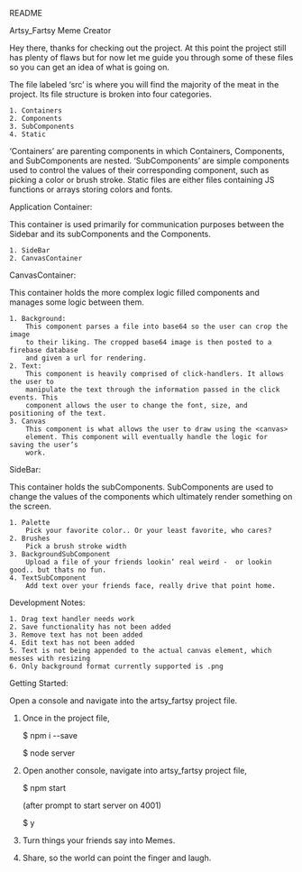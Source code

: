 
README

Artsy_Fartsy Meme Creator

Hey there, thanks for checking out the project. At this point the project still has plenty of flaws but for now let me guide you through some of these files so you can get an idea of what is going on.

The file labeled ‘src’ is where you will find the majority of the meat in the project. Its file structure is broken into four categories.

	1. Containers
	2. Components
	3. SubComponents
	4. Static

‘Containers’ are parenting components in which Containers, Components, and SubComponents  are nested. ‘SubComponents’ are simple components used to control the values of their corresponding component, such as picking a color or brush stroke. Static files are either files containing JS functions or arrays storing colors and fonts.

Application Container:

This container is used primarily for communication purposes between the Sidebar and its subComponents and the Components.

	1. SideBar 
	2. CanvasContainer

CanvasContainer:

This container holds the more complex logic filled components and manages some logic between them.

	1. Background: 
		This component parses a file into base64 so the user can crop the image 				
		to their liking. The cropped base64 image is then posted to a firebase database 				
		and given a url for rendering.
	2. Text:
		This component is heavily comprised of click-handlers. It allows the user to
		manipulate the text through the information passed in the click events. This 				
		component allows the user to change the font, size, and positioning of the text.
	3. Canvas
		This component is what allows the user to draw using the <canvas> 					
		element. This component will eventually handle the logic for saving the user’s 				
		work.


SideBar:

This container holds the subComponents. SubComponents are used to change the values of the components which ultimately render something on the screen.

	1. Palette
		Pick your favorite color.. Or your least favorite, who cares?
	2. Brushes
		Pick a brush stroke width
	3. BackgroundSubComponent
		Upload a file of your friends lookin’ real weird -  or lookin good.. but thats no fun.
	4. TextSubComponent
		Add text over your friends face, really drive that point home.
		
Development Notes:

    1. Drag text handler needs work
    2. Save functionality has not been added
    3. Remove text has not been added
    4. Edit text has not been added
    5. Text is not being appended to the actual canvas element, which messes with resizing
    6. Only background format currently supported is .png


Getting Started: 

Open a console and navigate into the artsy_fartsy project file. 

1. Once in the project file,

    $ npm i --save 

	$ node server

2. Open another console, navigate into artsy_fartsy project file,
	
	$ npm start
	
    (after prompt to start server on 4001)
    
	$ y

3. Turn things your friends say into Memes. 
4. Share, so the world can point the finger and laugh.
